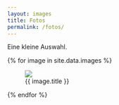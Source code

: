 ```yaml
---
layout: images
title: Fotos
permalink: /fotos/
---
```


Eine kleine Auswahl.

<div uk-lightbox>
<div class="gallery-grid">

{% for image in site.data.images %}
    <figure class="gallery-frame">
    <a href="{{image.url}}" target="_blank" data-caption="{{ image.title }}">
        <img class="gallery-img" src="{{image.url}}">
    </a>
    <figcaption>{{ image.title }}</figcaption>
    </figure>
{% endfor %}

</div>
</div>